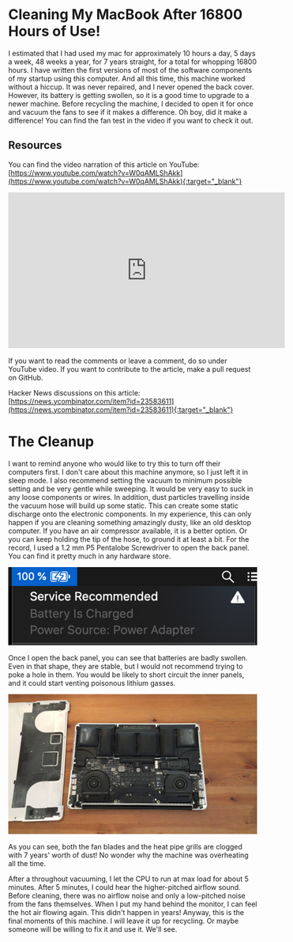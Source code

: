 # Cleaning My MacBook After 16800 Hours of Use!
I estimated that I had used my mac for approximately 10 hours a day, 5 days a week, 48 weeks a year, for 7 years straight, for a total for whopping 16800 hours. I have written the first versions of most of the software components of my startup using this computer. And all this time, this machine worked without a hiccup. It was never repaired, and I never opened the back cover. However, its battery is getting swollen, so it is a good time to upgrade to a newer machine. Before recycling the machine, I decided to open it for once and vacuum the fans to see if it makes a difference. Oh boy, did it make a difference! You can find the fan test in the video if you want to check it out.

## Resources
You can find the video narration of this article on YouTube: [https://www.youtube.com/watch?v=W0qAMLShAkk](https://www.youtube.com/watch?v=W0qAMLShAkk){:target="_blank"}

<iframe width="560" height="315" src="https://www.youtube.com/embed/W0qAMLShAkk" frameborder="0" allow="accelerometer; autoplay; encrypted-media; gyroscope; picture-in-picture" allowfullscreen></iframe>

If you want to read the comments or leave a comment, do so under YouTube video. If you want to contribute to the article, make a pull request on GitHub.

Hacker News discussions on this article: [https://news.ycombinator.com/item?id=23583611](https://news.ycombinator.com/item?id=23583611){:target="_blank"}

# The Cleanup
I want to remind anyone who would like to try this to turn off their computers first. I don't care about this machine anymore, so I just left it in sleep mode. I also recommend setting the vacuum to minimum possible setting and be very gentle while sweeping. It would be very easy to suck in any loose components or wires. In addition, dust particles travelling inside the vacuum hose will build up some static. This can create some static discharge onto the electronic components. In my experience, this can only happen if you are cleaning something amazingly dusty, like an old desktop computer. If you have an air compressor available, it is a better option. Or you can keep holding the tip of the hose, to ground it at least a bit. For the record, I used a 1.2 mm P5 Pentalobe Screwdriver to open the back panel. You can find it pretty much in any hardware store.

![MacBook Pro Open Back](images/macbook_battery_service_recommended.jpg)

Once I open the back panel, you can see that batteries are badly swollen. Even in that shape, they are stable, but I would not recommend trying to poke a hole in them. You would be likely to short circuit the inner panels, and it could start venting poisonous lithium gasses.

![MacBook Pro Open Back](images/macbook_pro_open_back.jpg)

As you can see, both the fan blades and the heat pipe grills are clogged with 7 years' worth of dust! No wonder why the machine was overheating all the time.

After a throughout vacuuming, I let the CPU to run at max load for about 5 minutes. After 5 minutes, I could hear the higher-pitched airflow sound. Before cleaning, there was no airflow noise and only a low-pitched noise from the fans themselves. When I put my hand behind the monitor, I can feel the hot air flowing again. This didn't happen in years! Anyway, this is the final moments of this machine. I will leave it up for recycling. Or maybe someone will be willing to fix it and use it. We'll see.
